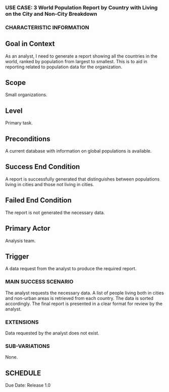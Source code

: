 ### USE CASE: 3 World Population Report by Country with Living on the City and Non-City Breakdown

### CHARACTERISTIC INFORMATION
## Goal in Context  
As an analyst, I need to generate a report showing all the countries in the world, ranked by population from largest to smallest. 
This is to aid in reporting related to population data for the organization.

## Scope  
Small organizations.

## Level  
Primary task.

## Preconditions  
A current database with information on global populations is available.

## Success End Condition  
A report is successfully generated that distinguishes between populations living in cities and those not living in cities.

## Failed End Condition 
The report is not generated the necessary data.

## Primary Actor  
Analysis team.

## Trigger  
A data request from the analyst to produce the required report.

### MAIN SUCCESS SCENARIO
The analyst requests the necessary data.
A list of people living both in cities and non-urban areas is retrieved from each country.
The data is sorted accordingly.
The final report is presented in a clear format for review by the analyst.

### EXTENSIONS
Data requested by the analyst does not exist.

### SUB-VARIATIONS
None.

## SCHEDULE  
Due Date: Release 1.0

